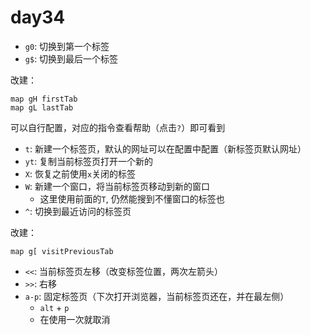 # day34

- `g0`: 切换到第一个标签
- `g$`: 切换到最后一个标签

改建：

```
map gH firstTab
map gL lastTab
```

可以自行配置，对应的指令查看帮助（点击`?`）即可看到

- `t`: 新建一个标签页，默认的网址可以在配置中配置（新标签页默认网址）
- `yt`: 复制当前标签页打开一个新的
- `X`: 恢复之前使用`x`关闭的标签
- `W`: 新建一个窗口，将当前标签页移动到新的窗口
  - 这里使用前面的`T`, 仍然能搜到不懂窗口的标签也
- `^`: 切换到最近访问的标签页

改建：

```
map g[ visitPreviousTab
```

- `<<`: 当前标签页左移（改变标签位置，两次左箭头）
- `>>`: 右移
- `a-p`: 固定标签页（下次打开浏览器，当前标签页还在，并在最左侧）
  - `alt` + `p`
  - 在使用一次就取消